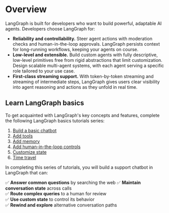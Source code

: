 # Overview

LangGraph is built for developers who want to build powerful, adaptable AI agents. Developers choose LangGraph for:

- **Reliability and controllability.** Steer agent actions with moderation checks and human-in-the-loop approvals. LangGraph persists context for long-running workflows, keeping your agents on course.
- **Low-level and extensible.** Build custom agents with fully descriptive, low-level primitives free from rigid abstractions that limit customization. Design scalable multi-agent systems, with each agent serving a specific role tailored to your use case.
- **First-class streaming support.** With token-by-token streaming and streaming of intermediate steps, LangGraph gives users clear visibility into agent reasoning and actions as they unfold in real time.

## Learn LangGraph basics

To get acquainted with LangGraph's key concepts and features, complete the following LangGraph basics tutorials series:

1. [Build a basic chatbot](../tutorials/get-started/1-build-basic-chatbot.md)
2. [Add tools](../tutorials/get-started/2-add-tools.md)
3. [Add memory](../tutorials/get-started/3-add-memory.md)
4. [Add human-in-the-loop controls](../tutorials/get-started/4-human-in-the-loop.md)
5. [Customize state](../tutorials/get-started/5-customize-state.md)
6. [Time travel](../tutorials/get-started/6-time-travel.md)

In completing this series of tutorials, you will build a support chatbot in LangGraph that can:

✅ **Answer common questions** by searching the web
✅ **Maintain conversation state** across calls  
✅ **Route complex queries** to a human for review  
✅ **Use custom state** to control its behavior  
✅ **Rewind and explore** alternative conversation paths  
